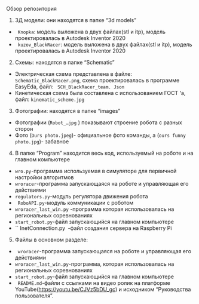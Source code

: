 Обзор репозитория
1.	3Д модели: они находятся в папке “3d models”
-	`` Knopka``: модель выложена в двух файлах(stl и itp), модель проектировалась в  Autodesk Inventor 2020
-	`` kuzov_BlackRacer``: модель выложена в двух файлах(stl и itp), модель проектировалась в  Autodesk Inventor 2020
2.	Схемы: находятся в папке “Schematic”
-	Электрическая схема представлена в файле: `` Schematic_BlackRacer.png``, схема проектировалась в программе EasyEda, файл: `` SCH_BlackRacer_team. Json``
-	 Кинетическая схема была составлена с использованием ГОСТ ‘а, файл: ``kinematic_scheme.jpg``
3.	Фотографии: находятся в папке “images”
-	Фотографии (`` Robot_…jpg `` ) показывают строение робота с разных сторон
-	Фото (`` Ours photo.jpeg ``)- официальное фото команды, а (`` ours funny photo.jpg ``)- забавное
4.	В папке “Program” находится весь код, используемый на роботе и на главном компьютере
-	`` wro.py ``-программа используемая в симуляторе для первичной настройки алгоритмов
-	`` wroracer ``-программа запускающаяся на роботе и управляющая его действиями
-	`` regulators.py ``-модуль регулятора движения робота
-	`` RoboAPI.py``-модуль коммуникации с роботом
-	`` wroracer_last_win.py `` -программа которая использовалась на региональных соревнованиях
-	`` start_robot.py ``-файл запускающийся на главном компьютере 
-	`` InetConnection.py` `-файл создания сервера на Raspberry Pi
5.	Файлы в основном разделе:
-	`` wroracer``-программа запускающаяся на роботе и управляющая его действиями
-	``wroracer_last_win.py``-программа, которая использовалась на региональных соревнованиях
-	``start_robot.py``-файл запускающийся на главном компьютере 
-	`` README.md``-файли с ссылками на видео ролик на платформе YouTube(https://youtu.be/CJVz5bDU_gc) и исходником “Руководства пользователя”.
